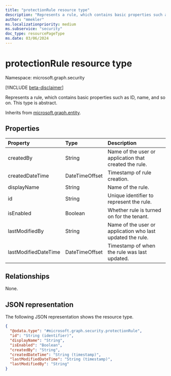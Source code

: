 ```yaml
---
title: "protectionRule resource type"
description: "Represents a rule, which contains basic properties such as ID, name, and so on."
author: "mmekler"
ms.localizationpriority: medium
ms.subservice: "security"
doc_type: resourcePageType
ms.date: 03/06/2024
---
```


# protectionRule resource type

Namespace: microsoft.graph.security

[!INCLUDE [beta-disclaimer](../../includes/beta-disclaimer.md)]

Represents a rule, which contains basic properties such as ID, name, and so on.
This type is abstract.

Inherits from [microsoft.graph.entity](../resources/entity.md).

## Properties
| Property             | Type           | Description                                            |
|:---------------------|:---------------|:-------------------------------------------------------|
| createdBy            | String         | Name of the user or application that created the rule. |
| createdDateTime      | DateTimeOffset | Timestamp of rule creation.                            |
| displayName          | String         | Name of the rule.                                      |
| id                   | String         | Unique identifier to represent the rule.               |
| isEnabled            | Boolean        | Whether rule is turned on for the tenant.              |
| lastModifiedBy       | String         | Name of the user or application who last updated the rule. |
| lastModifiedDateTime | DateTimeOffset | Timestamp of when the rule was last updated.           |

## Relationships
None.

## JSON representation
The following JSON representation shows the resource type.
<!-- {
  "blockType": "resource",
  "keyProperty": "id",
  "@odata.type": "microsoft.graph.security.protectionRule",
  "baseType": "microsoft.graph.entity",
  "openType": false
}
-->
``` json
{
  "@odata.type": "#microsoft.graph.security.protectionRule",
  "id": "String (identifier)",
  "displayName": "String",
  "isEnabled": "Boolean",
  "createdBy": "String",
  "createdDateTime": "String (timestamp)",
  "lastModifiedDateTime": "String (timestamp)",
  "lastModifiedBy": "String"
}
```

